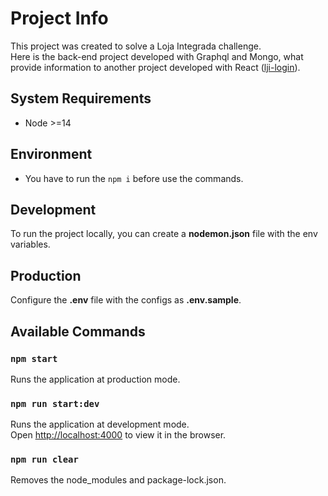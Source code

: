 # Project Info

This project was created to solve a Loja Integrada challenge.\
Here is the back-end project developed with Graphql and Mongo, what provide information to another project developed with React ([lji-login](https://github.com/ferpavanello/lji-login)).

## System Requirements
* Node >=14

## Environment
* You have to run the `npm i` before use the commands.

## Development
To run the project locally, you can create a **nodemon.json** file with the env variables.

## Production
Configure the **.env** file with the configs as **.env.sample**.

## Available Commands

### `npm start`

Runs the application at production mode.

### `npm run start:dev`

Runs the application at development mode.\
Open [http://localhost:4000](http://localhost:4000) to view it in the browser.

### `npm run clear`

Removes the node_modules and package-lock.json.
